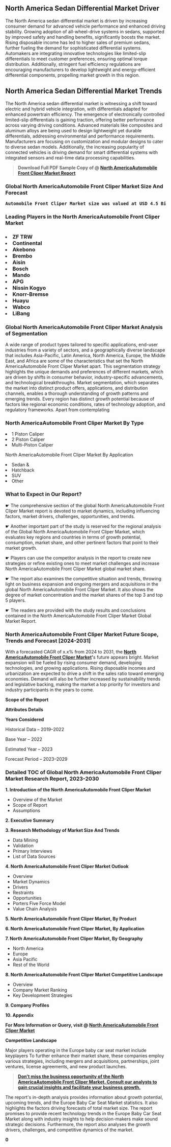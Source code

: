 <p> <h2>North America Sedan Differential Market Driver</h2><p>The North America sedan differential market is driven by increasing consumer demand for advanced vehicle performance and enhanced driving stability. Growing adoption of all-wheel-drive systems in sedans, supported by improved safety and handling benefits, significantly boosts the market. Rising disposable income has led to higher sales of premium sedans, further fueling the demand for sophisticated differential systems. Automakers are integrating innovative technologies like limited-slip differentials to meet customer preferences, ensuring optimal torque distribution. Additionally, stringent fuel efficiency regulations are encouraging manufacturers to develop lightweight and energy-efficient differential components, propelling market growth in this region.</p><h2>North America Sedan Differential Market Trends</h2><p>The North America sedan differential market is witnessing a shift toward electric and hybrid vehicle integration, with differentials adapted for enhanced powertrain efficiency. The emergence of electronically controlled limited-slip differentials is gaining traction, offering better performance across varying driving conditions. Advanced materials like composites and aluminum alloys are being used to design lightweight yet durable differentials, addressing environmental and performance requirements. Manufacturers are focusing on customization and modular designs to cater to diverse sedan models. Additionally, the increasing popularity of connected vehicles is driving demand for smart differential systems with integrated sensors and real-time data processing capabilities.</p></p><blockquote id="" class=""><strong>Download Full PDF Sample Copy of @&nbsp;<a href="https://www.verifiedmarketreports.com/download-sample/?rid=587196&utm_source=GitHub-Jan&utm_medium=290" target="_blank">North AmericaAutomobile Front Cliper Market Report</a>&nbsp;&nbsp;</strong></blockquote><h3 id="" class=""><strong>Global&nbsp;North AmericaAutomobile Front Cliper Market Size And Forecast</strong></h3><pre class="reader-text-block__code-block"><strong>Automobile Front Cliper Market size was valued at USD 4.5 Billion in 2022 and is projected to reach USD 7.2 Billion by 2030, growing at a CAGR of 6.3% from 2024 to 2030.</strong></pre><h3 id="" class="">Leading Players in the&nbsp;North AmericaAutomobile Front Cliper Market</h3><h3 class=""></Li><Li>ZF TRW</Li><Li> Continental</Li><Li> Akebono</Li><Li> Brembo</Li><Li> Aisin</Li><Li> Bosch</Li><Li> Mando</Li><Li> APG</Li><Li> Nissin Kogyo</Li><Li> Knorr-Bremse</Li><Li> Huayu</Li><Li> Wabco</Li><Li> LiBang</h3><h3 id="" class="">Global&nbsp;North AmericaAutomobile Front Cliper Market Analysis of Segmentation</h3><p id="" class="">A wide range of product types tailored to specific applications, end-user industries from a variety of sectors, and a geographically diverse landscape that includes Asia-Pacific, Latin America, North America, Europe, the Middle East, and Africa are some of the characteristics that set the North AmericaAutomobile Front Cliper Market apart. This segmentation strategy highlights the unique demands and preferences of different markets, which are driven by shifts in consumer behavior, industry-specific advancements, and technological breakthroughs. Market segmentation, which separates the market into distinct product offers, applications, and distribution channels, enables a thorough understanding of growth patterns and emerging trends. Every region has distinct growth potential because of factors like regional economic conditions, rates of technology adoption, and regulatory frameworks. Apart from contemplating</p><h3 id="" class="">North AmericaAutomobile Front Cliper Market&nbsp;By Type</h3><p></Li><Li>1 Piston Caliper</Li><Li> 2 Piston Caliper</Li><Li> Multi-Piston Caliper</p><div class="" data-test-id=""><p>North AmericaAutomobile Front Cliper Market&nbsp;By Application</p></div><p class=""></Li><Li>Sedan &</Li><Li> Hatchback</Li><Li> SUV</Li><Li> Other</p><div class="" data-test-id=""><h3><span class="">What to Expect in Our Report?</span></h3></div><div class="" data-test-id=""><p><span class="">☛ The comprehensive section of the global North AmericaAutomobile Front Cliper Market report is devoted to market dynamics, including influencing factors, market drivers, challenges, opportunities, and trends.</span></p></div><div class="" data-test-id=""><p><span class="">☛ Another important part of the study is reserved for the regional analysis of the Global North AmericaAutomobile Front Cliper Market, which evaluates key regions and countries in terms of growth potential, consumption, market share, and other pertinent factors that point to their market growth.</span></p></div><div class="" data-test-id=""><p><span class="">☛ Players can use the competitor analysis in the report to create new strategies or refine existing ones to meet market challenges and increase North AmericaAutomobile Front Cliper Market global market share.</span></p></div><div class="" data-test-id=""><p><span class="">☛ The report also examines the competitive situation and trends, throwing light on business expansion and ongoing mergers and acquisitions in the global North AmericaAutomobile Front Cliper Market. It also shows the degree of market concentration and the market shares of the top 3 and top 5 players.</span></p></div><div class="" data-test-id=""><p><span class="">☛ The readers are provided with the study results and conclusions contained in the North AmericaAutomobile Front Cliper Market Global Market Report.</span></p></div><div class="" data-test-id=""><h3><span class="">North AmericaAutomobile Front Cliper Market Future Scope, Trends and Forecast [2024-2031]</span></h3></div><div class="" data-test-id=""><p><span class="">With a forecasted CAGR of x.x% from 2024 to 2031, the <strong><a href="https://www.verifiedmarketreports.com/download-sample/?rid=587196&utm_source=GitHub-Jan&utm_medium=290" target="_blank">North AmericaAutomobile Front Cliper Market</a>'</strong>s future appears bright. Market expansion will be fueled by rising consumer demand, developing technologies, and growing applications. Rising disposable incomes and urbanization are expected to drive a shift in the sales ratio toward emerging economies. Demand will also be further increased by sustainability trends and legislative backing, making the market a top priority for investors and industry participants in the years to come.</span></p><p id="ember66" class="ember-view reader-text-block__paragraph"><strong>Scope of the Report</strong></p><p id="ember67" class="ember-view reader-text-block__paragraph"><strong>Attributes Details</strong></p><p id="ember68" class="ember-view reader-text-block__paragraph"><strong>Years Considered</strong></p><p id="ember69" class="ember-view reader-text-block__paragraph">Historical Data &ndash; 2019&ndash;2022</p><p id="ember70" class="ember-view reader-text-block__paragraph">Base Year &ndash; 2022</p><p id="ember71" class="ember-view reader-text-block__paragraph">Estimated Year &ndash; 2023</p><p id="ember72" class="ember-view reader-text-block__paragraph">Forecast Period &ndash; 2023&ndash;2029</p></div><h3 id="" class="">Detailed TOC of Global North AmericaAutomobile Front Cliper Market Research Report, 2023-2030</h3><p id="" class=""><strong>1. Introduction of the North AmericaAutomobile Front Cliper Market</strong></p><ul><li>Overview of the Market</li><li>Scope of Report</li><li>Assumptions</li></ul><p id="" class=""><strong>2. Executive Summary</strong></p><p id="" class=""><strong>3. Research Methodology of Market Size And Trends</strong></p><ul><li>Data Mining</li><li>Validation</li><li>Primary Interviews</li><li>List of Data Sources</li></ul><p id="" class=""><strong>4. North AmericaAutomobile Front Cliper Market Outlook</strong></p><ul><li>Overview</li><li>Market Dynamics</li><li>Drivers</li><li>Restraints</li><li>Opportunities</li><li>Porters Five Force Model</li><li>Value Chain Analysis</li></ul><p id="" class=""><strong>5. North AmericaAutomobile Front Cliper Market, By Product</strong></p><p id="" class=""><strong>6. North AmericaAutomobile Front Cliper Market, By Application</strong></p><p id="" class=""><strong>7. North AmericaAutomobile Front Cliper Market, By Geography</strong></p><ul><li>North America</li><li>Europe</li><li>Asia Pacific</li><li>Rest of the World</li></ul><p id="" class=""><strong>8. North AmericaAutomobile Front Cliper Market Competitive Landscape</strong></p><ul><li>Overview</li><li>Company Market Ranking</li><li>Key Development Strategies</li></ul><p id="" class=""><strong>9. Company Profiles</strong></p><p id="" class=""><strong>10. Appendix</strong></p><p><strong>For More Information or Query, visit&nbsp;@ <a href="https://www.verifiedmarketreports.com/product/automobile-front-cliper-market/" target="_blank">North AmericaAutomobile Front Cliper Market</a></strong></p><p id="ember61" class="ember-view reader-text-block__paragraph"><strong>Competitive Landscape</strong></p><p id="ember62" class="ember-view reader-text-block__paragraph">Major players operating in the Europe baby car seat market include keyplayers To further enhance their market share, these companies employ various strategies, including mergers and acquisitions, partnerships, joint ventures, license agreements, and new product launches.</p><blockquote id="ember63" class="ember-view reader-text-block__blockquote"><strong><a href="https://www.verifiedmarketreports.com/download-sample/?rid=587196&utm_source=GitHub-Jan&utm_medium=290" target="_blank">Don&rsquo;t miss the business opportunity of the North AmericaAutomobile Front Cliper Market. Consult our analysts to gain crucial insights and facilitate your business growth.</a></strong></blockquote><p id="ember64" class="ember-view reader-text-block__paragraph">The report's in-depth analysis provides information about growth potential, upcoming trends, and the Europe Baby Car Seat Market statistics. It also highlights the factors driving forecasts of total market size. The report promises to provide recent technology trends in the Europe Baby Car Seat Market along with industry insights to help decision-makers make sound strategic decisions. Furthermore, the report also analyses the growth drivers, challenges, and competitive dynamics of the market.</p><p class="ember-view reader-text-block__paragraph"><strong>0</strong></p>

